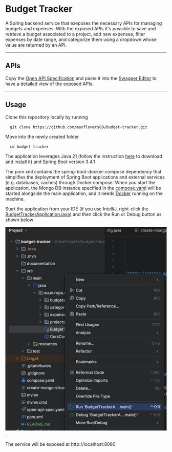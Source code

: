 # **Budget Tracker**

A Spring backend service that exeposes the necessary APIs for managing budgets and expenses. With the exposed APIs it's possible to save and retrieve a budget associated to a project, add new expenses, filter expenses by date range, and categorize them using a dropdown whose value are returned by an API.

---

## **APIs**

Copy the [Open API Specification](./open-api-spec.yaml) and paste it into the [Swagger Editor](https://editor-next.swagger.io/) to have a detailed view of the exposed APIs.

---

## **Usage**

Clone this repository locally by running
```shell
  git clone https://github.com/maxflowers89/budget-tracker.git
```

Move into the newly created folder
```shell
  cd budget-tracker
```
The application leverages Java 21 (follow the instruction [here](https://www.oracle.com/de/java/technologies/downloads/) to download and install it) and Spring Boot version 3.4.1

The pom.xml contains the spring-boot-docker-compose dependency that simplifies the deployment of Spring Boot applications and external services (e.g. databases, caches) through Docker compose.
When you start the application, the Mongo DB instance specified in the [compose.yaml](./compose.yaml) will be started alongside the main application, and it needs [Docker](https://docs.docker.com/engine/install/) running on the machine.

Start the application from your IDE (if you use IntelliJ, right-click the [BudgetTrackerApplication.java](src/main/java/eu/europa/ecb/budgettracker/BudgetTrackerApplication.java)) and then click the Run or Debug button as shown below

![picture](./documentation/run-or-debug.png).

The service will be exposed at http://localhost:8080


